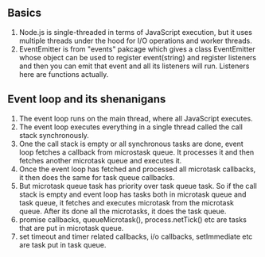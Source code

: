 ## Basics
1. Node.js is single-threaded in terms of JavaScript execution, but it uses multiple threads under the hood for I/O operations and worker threads.
2. EventEmitter is from "events" pakcage which gives a class EventEmitter whose object can be used to register event(string) and register listeners and then you can emit that event and all its listeners will run. Listeners here are functions actually.


## Event loop and its shenanigans

1. The event loop runs on the main thread, where all JavaScript executes.
2. The event loop executes everything in a single thread called the call stack synchronously.
3. One the call stack is empty or all synchronous tasks are done, event loop fetches a callback from microstask queue. It processes it and then fetches another microtask queue and executes it.
4. Once the event loop has fetched and processed all microtask callbacks, it then does the same for task queue callbacks.
5. But microtask queue task has priority over task queue task. So if the call stack is empty and event loop has tasks both in microtask queue and task queue, it fetches and executes microtask from the microtask queue. After its done all the microtasks, it does the task queue.
6. promise callbacks, queueMicrotask(), process.netTick() etc are tasks that are put in microtask queue.
7. set timeout and timer related callbacks, i/o callbacks, setImmediate etc are task put in task queue.
